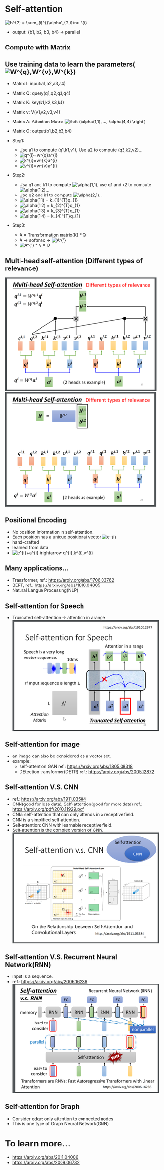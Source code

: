 # Self-attention  
  
  <img src="https://latex.codecogs.com/svg.image?b^{2}&space;=&space;\sum_{i}^{}\alpha'_{2,i}\nu&space;^{i}" title="b^{2} = \sum_{i}^{}\alpha'_{2,i}\nu ^{i}" />  
  
  * output: {b1, b2, b3, b4} -> parallel  

## Compute with Matrix
## Use training data to learn the parameters(<img src="https://latex.codecogs.com/svg.image?W^{q},W^{v},W^{k}" title="W^{q},W^{v},W^{k}" />)  

  * Matrix I: input(a1,a2,a3,a4)  
  * Matrix Q: query(q1,q2,q3,q4)  
  * Matrix K: key(k1,k2,k3,k4)  
  * Matrix v: V(v1,v2,v3,v4)  
  * Matrix A: Attention Matrix <img src="https://latex.codecogs.com/svg.image?\left&space;(\alpha(1,1),&space;...,&space;&space;\alpha(4,4)&space;&space;\right&space;)" title="\left (\alpha(1,1), ..., \alpha(4,4) \right )" />  
  * Matrix O: output(b1,b2,b3,b4)  
  
  * Step1:  
    * Use a1 to compute (q1,k1,v1), Use a2 to compute (q2,k2,v2)...  
    * <img src="https://latex.codecogs.com/svg.image?q^{i}=w^{q}a^{i}" title="q^{i}=w^{q}a^{i}" />  
    * <img src="https://latex.codecogs.com/svg.image?k^{i}=w^{k}a^{i}" title="k^{i}=w^{k}a^{i}" />  
    * <img src="https://latex.codecogs.com/svg.image?v^{i}=w^{v}a^{i}" title="v^{i}=w^{v}a^{i}" />  
  
  * Step2:  
    * Usa q1 and k1 to compute <img src="https://latex.codecogs.com/svg.image?\alpha(1,1)&space;" title="\alpha(1,1) " />, use q1 and k2 to compute <img src="https://latex.codecogs.com/svg.image?\alpha(1,2)&space;" title="\alpha(1,2) " />...  
    * Use q2 and k1 to compute <img src="https://latex.codecogs.com/svg.image?\alpha(2,1)&space;" title="\alpha(2,1) " />...  
    * <img src="https://latex.codecogs.com/svg.image?\alpha(1,1)&space;=&space;k_{1}^{T}q_{1}" title="\alpha(1,1) = k_{1}^{T}q_{1}" />  
    * <img src="https://latex.codecogs.com/svg.image?\alpha(1,2)&space;=&space;k_{2}^{T}q_{1}" title="\alpha(1,2) = k_{2}^{T}q_{1}" />  
    * <img src="https://latex.codecogs.com/svg.image?\alpha(1,3)&space;=&space;k_{3}^{T}q_{1}" title="\alpha(1,3) = k_{3}^{T}q_{1}" />  
    * <img src="https://latex.codecogs.com/svg.image?\alpha(1,4)&space;=&space;k_{4}^{T}q_{1}" title="\alpha(1,4) = k_{4}^{T}q_{1}" />  
  
  * Step3:  
    * A = Transformation matrix(K) * Q  
    * A -> softmax -> <img src="https://latex.codecogs.com/svg.image?A^{'}" title="A^{'}" />  
    * <img src="https://latex.codecogs.com/svg.image?A^{'}" title="A^{'}" /> * V = O  

## Multi-head self-attention (Different types of relevance)  
  ![Image of Yaktocat](https://github.com/ting-chih/NTU-ML2021spring/blob/main/image/sa27.png)
  ![Image of Yaktocat](https://github.com/ting-chih/NTU-ML2021spring/blob/main/image/sa28.png)

## Positional Encoding  
  * No position information in self-attention.  
  * Each position has a unique positional vector <img src="https://latex.codecogs.com/svg.image?e^{i}" title="e^{i}" />  
  * hand-crafted  
  * learned from data  
  * <img src="https://latex.codecogs.com/svg.image?e^{i}&plus;a^{i}&space;\rightarrow&space;q^{i},k^{i},v^{i}" title="e^{i}+a^{i} \rightarrow q^{i},k^{i},v^{i}" />  

## Many applications...  
  * Transformer, ref.: https://arxiv.org/abs/1706.03762  
  * BERT, ref.: https://arxiv.org/abs/1810.04805  
  * Natural Langue Processing(NLP)  

## Self-attention for Speech  
  * Truncated self-attention -> attention in arange  
  ![Image of Yaktocat](https://github.com/ting-chih/NTU-ML2021spring/blob/main/image/sa32.png)  
  
## Self-attention for image  
* an image can also be considered as a vector set.  
* example:  
  * self-attention GAN ref.: https://arxiv.org/abs/1805.08318  
  * DEtection transformer(DETR) ref.: https://arxiv.org/abs/2005.12872  

## Self-attention V.S. CNN  
* ref.: https://arxiv.org/abs/1911.03584  
* CNN(good for less data), Self-attention(good for more data) ref.: https://arxiv.org/pdf/2010.11929.pdf  
* CNN: self-attention that can only attends in a receptive field.  
* CNN is a simplified self-attention.  
* Self-attention: CNN with learnable receptive field.  
* Self-attention is the complex version of CNN.  
![Image of Yaktocat](https://github.com/ting-chih/NTU-ML2021spring/blob/main/image/sa36.png)  

## Self-attention V.S. Recurrent Neural Network(RNN)  
  * input is a sequence.  
  * ref.: https://arxiv.org/abs/2006.16236  
  ![Image of Yaktocat](https://github.com/ting-chih/NTU-ML2021spring/blob/main/image/sa38.png)  

## Self-attention for Graph  
  * Consider edge: only attention to connected nodes  
  * This is one type of Graph Neural Network(GNN)  

# To learn more...
  * https://arxiv.org/abs/2011.04006  
  * https://arxiv.org/abs/2009.06732  

